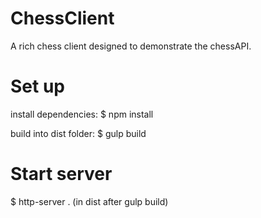ChessClient
========

A rich chess client designed to demonstrate the chessAPI.

Set up
=========

install dependencies:
$ npm install

build into dist folder:
$ gulp build

Start server
==========

$ http-server . (in dist after gulp build)

